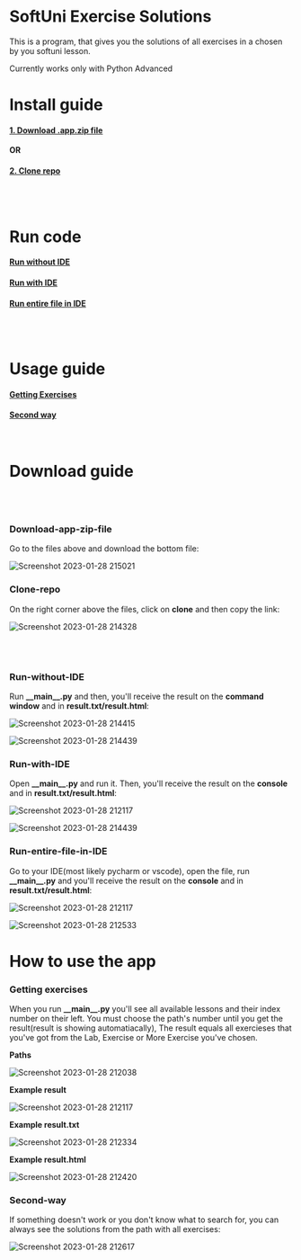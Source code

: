 # SoftUni Exercise Solutions
This is a program, that gives you the solutions of all exercises in a chosen by you softuni lesson.

Currently works only with Python Advanced

# Install guide

#### [1. Download .app.zip file](#Download-app-zip-file)
**OR**
#### [2. Clone repo](#Clone-repo)

<br>
<br>

# Run code

#### [Run without IDE](#Run-without-IDE)
#### [Run with IDE](#Run-with-IDE)
#### [Run entire file in IDE](#Run-entire-file-in-IDE)

<br>
<br>

# Usage guide

#### [Getting Exercises](#Getting-exercises)
#### [Second way](#Second-way)

<br>

# Download guide



<br>
<br>

### Download-app-zip-file

Go to the files above and download the bottom file:

![Screenshot 2023-01-28 215021](https://user-images.githubusercontent.com/112943652/215288038-13ff0d70-b941-444f-8611-a24f67c0a540.png)


### Clone-repo

On the right corner above the files, click on **clone** and then copy the link: 

![Screenshot 2023-01-28 214328](https://user-images.githubusercontent.com/112943652/215288166-392f1535-721c-4db7-92ad-3bb38d3f82bb.png)


<br>
<br>

### Run-without-IDE

Run **\_\_main\_\_.py** and then, you'll receive the result on the **command window** and in **result.txt/result.html**:

![Screenshot 2023-01-28 214415](https://user-images.githubusercontent.com/112943652/215288263-d62d6afb-91b1-477e-8a57-c8405da9c17c.png)

![Screenshot 2023-01-28 214439](https://user-images.githubusercontent.com/112943652/215288277-0fbf62ef-b14a-41d4-a39c-730b85d344bd.png)


### Run-with-IDE

Open **\_\_main\_\_.py** and run it. Then, you'll receive the result on the **console** and in **result.txt/result.html**:

![Screenshot 2023-01-28 212117](https://user-images.githubusercontent.com/112943652/215312296-396c41a4-1ef5-4981-b9a4-a7645a8594ce.png)

![Screenshot 2023-01-28 214439](https://user-images.githubusercontent.com/112943652/215288277-0fbf62ef-b14a-41d4-a39c-730b85d344bd.png)

### Run-entire-file-in-IDE

Go to your IDE(most likely pycharm or vscode), open the file, run **\_\_main\_\_.py** and you'll receive the result on the **console** and in **result.txt/result.html**:

![Screenshot 2023-01-28 212117](https://user-images.githubusercontent.com/112943652/215312337-c9efeb6b-b0be-4563-93de-a78927224389.png)

![Screenshot 2023-01-28 212533](https://user-images.githubusercontent.com/112943652/215312358-704e43d2-65cb-49c2-a82d-bc8fba3d0068.png)


# How to use the app

### Getting exercises

When you run **\_\_main\_\_.py** you'll see all available lessons and their index number on their left. You must choose the path's number until you get the result(result is showing automatiacally), The result equals all exercieses that you've got from the Lab, Exercise or More Exercise you've chosen.

**Paths**

![Screenshot 2023-01-28 212038](https://user-images.githubusercontent.com/112943652/215312697-107e47e4-e5fe-4204-ae64-018a32430bd3.png)

**Example result**

![Screenshot 2023-01-28 212117](https://user-images.githubusercontent.com/112943652/215312961-fe41e5aa-17d6-4d91-83fd-210b17011c72.png)

**Example result.txt**

![Screenshot 2023-01-28 212334](https://user-images.githubusercontent.com/112943652/215313026-e755f773-d1fb-4343-9977-8baecd77b12d.png)

**Example result.html**

![Screenshot 2023-01-28 212420](https://user-images.githubusercontent.com/112943652/215313059-47548040-4819-47a7-b1ee-1d726572c7bc.png)

### Second-way

If something doesn't work or you don't know what to search for, you can always see the solutions from the path with all exercises:

![Screenshot 2023-01-28 212617](https://user-images.githubusercontent.com/112943652/215313184-1257adc4-5085-4e66-8e1e-e2b1cdd72f04.png)
